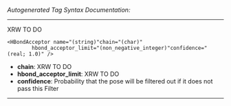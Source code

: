 _Autogenerated Tag Syntax Documentation:_

---
XRW TO DO

```
<HBondAcceptor name="(string)"chain="(char)"
        hbond_acceptor_limit="(non_negative_integer)"confidence="(real; 1.0)" />
```

-   **chain**: XRW TO DO
-   **hbond_acceptor_limit**: XRW TO DO
-   **confidence**: Probability that the pose will be filtered out if it does not pass this Filter

---
